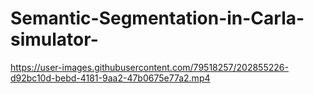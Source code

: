 # Semantic-Segmentation-in-Carla-simulator-

https://user-images.githubusercontent.com/79518257/202855226-d92bc10d-bebd-4181-9aa2-47b0675e77a2.mp4


